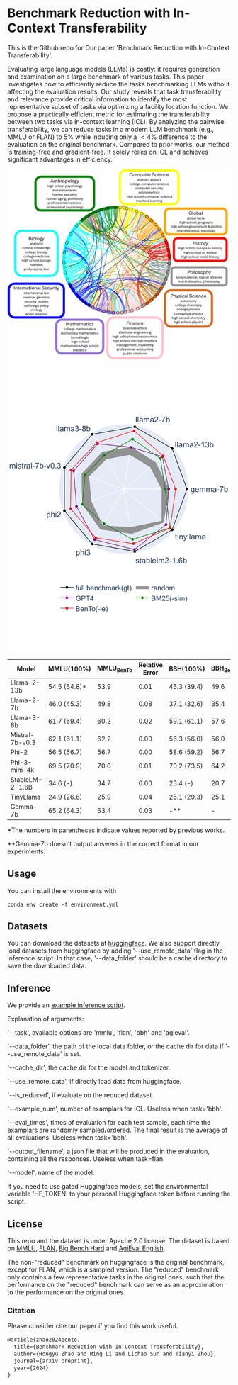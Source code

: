 # Benchmark Reduction with In-Context Transferability
This is the Github repo for Our paper 'Benchmark Reduction with In-Context Transferability'.

Evaluating large language models (LLMs) is costly: it requires generation and examination on a large benchmark of various tasks. 
This paper investigates how to efficiently reduce the tasks benchmarking LLMs without affecting the evaluation results. 
Our study reveals that task transferability and relevance provide critical information to identify the most representative subset of tasks via optimizing a facility location function.
We propose a practically efficient metric for estimating the transferability between two tasks via in-context learning (ICL). 
By analyzing the pairwise transferability, we can reduce tasks in a modern LLM benchmark (e.g., MMLU or FLAN) to 5\% while inducing only a $<4$\% difference to the evaluation on the original benchmark. 
Compared to prior works, our method is training-free and gradient-free. It solely relies on ICL and achieves significant advantages in efficiency. 

![image](images/combined-graph.png)
![image](images/combined-graph2.png)

| Model            | MMLU(100%) | MMLU<sub>BenTo</sub> | Relative Error   | BBH(100%) | BBH<sub>BenTo</sub> | Relative Error   |
|------------------|-------------------|------------------------|------|-------------------|------------------------|------|
| Llama-2-13b      | 54.5 (54.8)*       | 53.9                  | 0.01 | 45.3 (39.4)       | 49.6                   | 0.09 |
| Llama-2-7b       | 46.0 (45.3)       | 49.8                  | 0.08 | 37.1 (32.6)       | 35.4                   | 0.05 |
| Llama-3-8b       | 61.7 (69.4)       | 60.2                  | 0.02 | 59.1 (61.1)       | 57.6                   | 0.03 |
| Mistral-7b-v0.3  | 62.1 (61.1)       | 62.2                  | 0.00 | 56.3 (56.0)       | 56.0                   | 0.01 |
| Phi-2            | 56.5 (56.7)       | 56.7                  | 0.00 | 58.6 (59.2)       | 56.7                   | 0.03 |
| Phi-3-mini-4k    | 69.5 (70.9)       | 70.0                  | 0.01 | 70.2 (73.5)       | 64.2                   | 0.09 |
| StableLM-2-1.6B  | 34.6 (-)          | 34.7                  | 0.00 | 23.4 (-)          | 20.7                   | 0.12 |
| TinyLlama        | 24.9 (26.6)       | 25.9                  | 0.04 | 25.1 (29.3)       | 25.1                   | 0.00 |
| Gemma-7b         | 65.2 (64.3)       | 63.4                  | 0.03 | -**                 | -                      | -    |

*The numbers in parentheses indicate values reported by previous works.

**Gemma-7b doesn't output answers in the correct format in our experiments.

## Usage
You can install the environments with 
```
conda env create -f environment.yml
```

## Datasets
You can download the datasets at [huggingface](https://huggingface.co/datasets/cindermond/bento). 
We also support directly load datasets from huggingface by adding '--use_remote_data' flag in the inference script. In that case, '--data_folder' should be a cache directory to save the downloaded data.

## Inference
We provide an [example inference script](inference.sh).

Explanation of arguments: 

'--task', available options are 'mmlu', 'flan', 'bbh' and 'agieval'.

'--data_folder', the path of the local data folder, or the cache dir for data if '--use_remote_data' is set.

'--cache_dir', the cache dir for the model and tokenizer.

'--use_remote_data', if directly load data from huggingface.

'--is_reduced', if evaluate on the reduced dataset.

'--example_num', number of examplars for ICL. Useless when task='bbh'.

'--eval_times', times of evaluation for each test sample, each time the examplars are randomly sampled/ordered. The final result is the average of all evaluations. Useless when task='bbh'.

'--output_filename', a json file that will be produced in the evaluation, containing all the responses. Useless when task=flan.

'--model', name of the model.

If you need to use gated Huggingface models, set the environmental variable 'HF_TOKEN' to your personal Huggingface token before running the script.

## License
This repo and the dataset is under Apache 2.0 license. The dataset is based on [MMLU](https://arxiv.org/abs/2009.03300), [FLAN](https://arxiv.org/abs/2109.01652), [Big Bench Hard](https://arxiv.org/abs/2210.09261) and [AgiEval English](https://arxiv.org/abs/2304.06364).

The non-"reduced" benchmark on huggingface is the original benchmark, except for FLAN, which is a sampled version. 
The "reduced" benchmark only contains a few representative tasks in the original ones, such that the performance on the "reduced" benchmark can serve as an approximation to the performance on the original ones.

### Citation
Please consider cite our paper if you find this work useful.

```
@article{zhao2024bento,
  title={Benchmark Reduction with In-Context Transferability},
  author={Hongyu Zhao and Ming Li and Lichao Sun and Tianyi Zhou},
  journal={arXiv preprint},
  year={2024}
}
```
